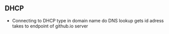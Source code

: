 ## DHCP

- Connecting to DHCP
type in domain name do DNS lookup gets id adress takes to endpoint of github.io server